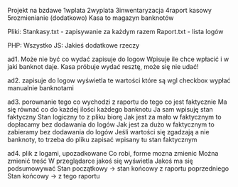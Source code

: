 Projekt na bzdawe
1wplata 
2wyplata 
3inwentaryzacja 
4raport kasowy 
5rozmienianie (dodatkowo) 
Kasa to magazyn banknotów 


Pliki: 
Stankasy.txt - zapisywanie za każdym razem 
Raport.txt - lista logów 

PHP: Wszystko 
JS: Jakieś dodatkowe rzeczy 


ad1. 
Może nie być co wydać 
zapisuje do logow 
Wpisuje ile chce wpłacić i w jaki banknot daje. Kasa próbuje wydać resztę, może się nie udać! 


ad2. 
zapisuje do logow 
wyświetla te wartości które są wgl 
checkbox wypłać manualnie banknotami 


ad3. 
porownanie tego co wychodzi z raportu do tego co jest faktycznie 
Ma się równać co do każdej ilości każdego banknotu 
Ja sam wpisuję stan faktyczny 
Stan logiczny to z pliku biorę 
Jak jest za mało w faktycznym to dopłacamy bez dodawania do logów 
Jak jest za dużo w faktycznym to zabieramy bez dodawania do logów 
Jeśli wartości się zgadzają a nie banknoty, to trzeba do pliku zapisać wpisany tu stan faktycznym 


ad4. 
plik z logami, upozadkowane 
Co robi, forme mozna zmienic 
Można zmienić treść 
W przeglądarce jakoś się wyświetla 
Jakoś ma się podsumowywać 
Stan początkowy -> stan końcowy z raportu poprzedniego 
Stan końcowy -> z tego raportu
